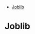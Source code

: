 <!--ts-->
   * [Joblib](#joblib)

<!-- Added by: gil_diy, at: Sun 20 Feb 2022 09:09:32 IST -->

<!--te-->


# Joblib

## 